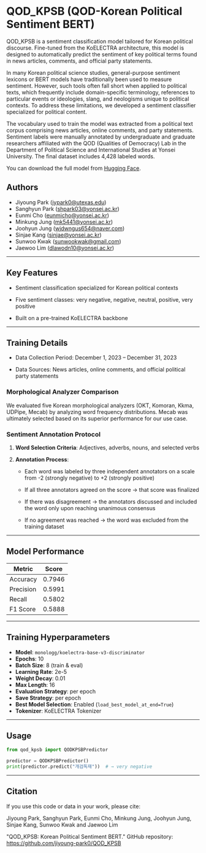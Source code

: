 # QOD_KPSB (QOD-Korean Political Sentiment BERT)

QOD_KPSB is a sentiment classification model tailored for Korean political discourse.
Fine-tuned from the KoELECTRA architecture, this model is designed to automatically predict the sentiment of key political terms found in news articles, comments, and official party statements.

In many Korean political science studies, general-purpose sentiment lexicons or BERT models have traditionally been used to measure sentiment. However, such tools often fall short when applied to political texts, which frequently include domain-specific terminology, references to particular events or ideologies, slang, and neologisms unique to political contexts. To address these limitations, we developed a sentiment classifier specialized for political content.

The vocabulary used to train the model was extracted from a political text corpus comprising news articles, online comments, and party statements. Sentiment labels were manually annotated by undergraduate and graduate researchers affiliated with the QOD (Qualities of Democracy) Lab in the Department of Political Science and International Studies at Yonsei University. The final dataset includes 4,428 labeled words.

You can download the full model from [Hugging Face](https://huggingface.co/JiyoungP/QOD-Korean-Political-Sentiment-BERT).

## Authors

- Jiyoung Park (jypark0@utexas.edu)
- Sanghyun Park (shpark03@yonsei.ac.kr)    
- Eunmi Cho (eunmicho@yonsei.ac.kr)
- Minkung Jung (mk5441@yonsei.ac.kr)
- Joohyun Jung (wjdwngus654@naver.com)
- Sinjae Kang (sinjae@yonsei.ac.kr)  
- Sunwoo Kwak (sunwookwak@gmail.com)  
- Jaewoo Lim (dlawodn10@yonsei.ac.kr)  

---
## Key Features

- Sentiment classification specialized for Korean political contexts

- Five sentiment classes: very negative, negative, neutral, positive, very positive

- Built on a pre-trained KoELECTRA backbone

---

## Training Details

- Data Collection Period: December 1, 2023 – December 31, 2023

- Data Sources: News articles, online comments, and official political party statements
  

### Morphological Analyzer Comparison

We evaluated five Korean morphological analyzers (OKT, Komoran, Kkma, UDPipe, Mecab) by analyzing word frequency distributions. Mecab was ultimately selected based on its superior performance for our use case.


### Sentiment Annotation Protocol

1. **Word Selection Criteria**: Adjectives, adverbs, nouns, and selected verbs

2. **Annotation Process**:
   - Each word was labeled by three independent annotators on a scale from -2 (strongly negative) to +2 (strongly positive)

   - If all three annotators agreed on the score → that score was finalized

   - If there was disagreement → the annotators discussed and included the word only upon reaching unanimous consensus

   - If no agreement was reached → the word was excluded from the training dataset

---

## Model Performance

| Metric     | Score   |
|------------|---------|
| Accuracy   | 0.7946  |
| Precision  | 0.5991  |
| Recall     | 0.5802  |
| F1 Score   | 0.5888  |

---

## Training Hyperparameters

- **Model**: `monologg/koelectra-base-v3-discriminator`  
- **Epochs**: 10  
- **Batch Size**: 8 (train & eval)  
- **Learning Rate**: 2e-5  
- **Weight Decay**: 0.01  
- **Max Length**: 16  
- **Evaluation Strategy**: per epoch  
- **Save Strategy**: per epoch  
- **Best Model Selection**: Enabled (`load_best_model_at_end=True`)  
- **Tokenizer**: KoELECTRA Tokenizer

---
## Usage

```python
from qod_kpsb import QODKPSBPredictor

predictor = QODKPSBPredictor()
print(predictor.predict("개검독재"))  # → very negative
```

---
## Citation
If you use this code or data in your work, please cite:

Jiyoung Park, Sanghyun Park, Eunmi Cho, Minkung Jung, Joohyun Jung, Sinjae Kang, Sunwoo Kwak and Jaewoo Lim

"QOD_KPSB: Korean Political Sentiment BERT."
GitHub repository: https://github.com/jiyoung-park0/QOD_KPSB
